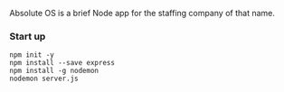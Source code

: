 Absolute OS is a brief Node app for the staffing company of that name.

### Start up

```
npm init -y
npm install --save express
npm install -g nodemon
nodemon server.js
```
